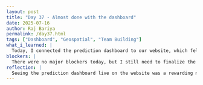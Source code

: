 ```yaml
---
layout: post
title: "Day 37 - Almost done with the dashboard"
date: 2025-07-16
author: Raj Bariya
permalink: /day37.html
tags: ["Dashboard", "Geospatial", "Team Building"]
what_i_learned: |
  Today, I connected the prediction dashboard to our website, which felt like an milestone as it brought the analytical features to a live environment. After that, I began working on developing a geospatial heat map to visualize delays at various airports. This involved exploring how to represent delay data effectively in a spatial format, which is both a new and interesting challenge. Later in the day, we participated in a team-building activity focused on improving body language, which was a fun and valuable experience for strengthening communication within the team.
blockers: |
  There were no major blockers today, but I still need to finalize the data pipeline to ensure the heat map renders accurate and up-to-date information. I also plan to test the dashboard across different screen sizes and browsers to ensure consistent performance and appearance.
reflection: |
  Seeing the prediction dashboard live on the website was a rewarding moment and a clear sign of progress. The geospatial heat map project has introduced new technical challenges, but I'm enthusiastic about the learning opportunity. The team-building session was a great way to break up the day and helped foster better communication dynamics within the group. All that left on the dashboard is the visuals which we will be completing today and start writing our paper from the workshop we have tomorrow 
---
```

